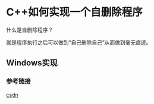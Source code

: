 # C++如何实现一个自删除程序

什么是自删除程序？

就是程序执行之后可以做到“自己删除自己”从而做到毫无痕迹。

## Windows实现

### 参考链接

[csdn](https://blog.csdn.net/morewindows/article/details/6682262)

